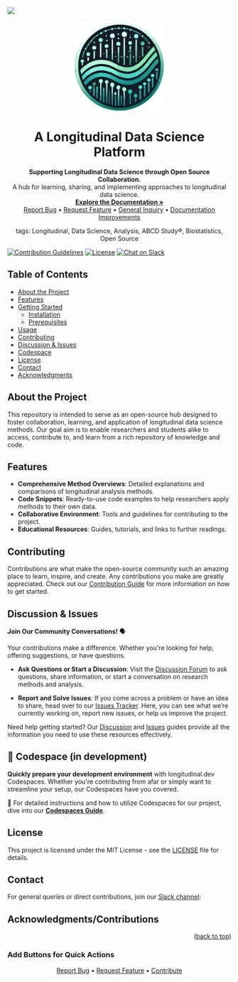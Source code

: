 




<a name="readme-top"></a>

[![](https://github.com/codespaces/badge.svg)](https://codespaces.new/beginDevSci/longitudinal-dev?quickstart=1)

<p align="center">
  <a href="https://github.com/beginDevSci/longitudinal-dev">
    <img src="/public/logo.svg" alt="Logo" width="200" height="200"/>
  </a>
</p>

<h1 align="center">A Longitudinal Data Science Platform</h1>

<p align="center">
  <strong>Supporting Longitudinal Data Science through Open Source Collaboration.</strong>
  <br />
  A hub for learning, sharing, and implementing approaches to longitudinal data science.
  <br />
  <a href="https://github.com/beginDevSci/longitudinal-dev"><strong>Explore the Documentation »</strong></a>
  <br />
  <!-- Link to report a bug using the bug-report.yml issue template -->
  <a href="https://github.com/beginDevSci/longitudinal-dev/issues/new?template=bug-report.yml">Report Bug</a> •
  <!-- Link to request a feature using the feature-request.yml issue template -->
  <a href="https://github.com/beginDevSci/longitudinal-dev/issues/new?template=feature-request.yml">Request Feature</a> •
  <!-- Link to a general inquiry using the general-inquiry.yml issue template -->
  <a href="https://github.com/beginDevSci/longitudinal-dev/issues/new?template=general-inquiry.yml">General Inquiry</a> •
  <!-- Link to request documentation improvements using the documentation-improvements.yml issue template -->
  <a href="https://github.com/beginDevSci/longitudinal-dev/issues/new?template=documentation-improvements.yml">Documentation Improvements</a>
</p>

<p align="center">
tags: Longitudinal, Data Science, Analysis, ABCD Study®, Biostatistics, Open Source
</p>

[![Contribution Guidelines](https://img.shields.io/badge/contributions-welcome-brightgreen.svg)](https://github.com/beginDevSci/longitudinal-dev/blob/main/.github/CONTRIBUTING.md)
[![License](https://img.shields.io/badge/license-MIT-blue.svg)](https://github.com/beginDevSci/longitudinal-dev/blob/main/LICENSE)
[![Chat on Slack](https://img.shields.io/badge/chat-on%20slack-yellow.svg)](https://join.slack.com/t/longitudinaldev/shared_invite/zt-2tha5rrhy-mQ~~YgGXEvYIkyaHP_UizQ)

## Table of Contents
- [About the Project](#about-the-project)
- [Features](#features)
- [Getting Started](#getting-started)
  - [Installation](#installation)
  - [Prerequisites](#prerequisites)
- [Usage](#usage)
- [Contributing](#contributing)
- [Discussion & Issues](#discussion--issues)
- [Codespace](#codespace)
- [License](#license)
- [Contact](#contact)
- [Acknowledgments](#acknowledgments)

## About the Project

This repository is intended to serve as an open-source hub designed to foster collaboration, learning, and application of longitudinal data science methods. Our goal aim is to enable researchers and students alike to access, contribute to, and learn from a rich repository of knowledge and code.

## Features

- **Comprehensive Method Overviews**: Detailed explanations and comparisons of longitudinal analysis methods.
- **Code Snippets**: Ready-to-use code examples to help researchers apply methods to their own data.
- **Collaborative Environment**: Tools and guidelines for contributing to the project.
- **Educational Resources**: Guides, tutorials, and links to further readings.

## Contributing
Contributions are what make the open-source community such an amazing place to learn, inspire, and create. Any contributions you make are greatly appreciated. Check out our [Contribution Guide](.github/Contributing.md) for more information on how to get started.

## Discussion & Issues

**Join Our Community Conversations!** 🗣️

Your contributions make a difference. Whether you're looking for help, offering suggestions, or have questions.

- **Ask Questions or Start a Discussion**: Visit the [Discussion Forum](.github/Discussions.md) to ask questions, share information, or start a conversation on research methods and analysis.

- **Report and Solve Issues**: If you come across a problem or have an idea to share, head over to our [Issues Tracker](.github/Issues.md). Here, you can see what we’re currently working on, report new issues, or help us improve the project.

Need help getting started? Our [Discussion](.github/Discussions.md) and [Issues](.github/Issues.md) guides provide all the information you need to use these resources effectively.

## 🚀 Codespace (in development)

**Quickly prepare your development environment** with longitudinal.dev Codespaces. Whether you're contributing from afar or simply want to streamline your setup, our Codespaces have you covered. 

📘 For detailed instructions and how to utilize Codespaces for our project, dive into our [**Codespaces Guide**](.github/Codespaces.md).

## License
This project is licensed under the MIT License - see the [LICENSE](https://github.com/beginDevSci/longitudinal-dev/blob/main/LICENSE) file for details.

## Contact
For general queries or direct contributions, join our [Slack channel](https://github.com/beginDevSci/longitudinal-dev):

## Acknowledgments/Contributions


<p align="right">(<a href="#readme-top">back to top</a>)</p>


### Add Buttons for Quick Actions
<p align="center">
  <a href=".github/issues/new?assignees=&labels=bug&template=bug_report.md">Report Bug</a> •
  <a href=".github/issues/new?assignees=&labels=enhancement&template=feature_request.md">Request Feature</a> •
  <a href=".github/Contributing.md">Contribute</a>
</p>


